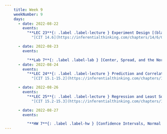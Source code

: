 ```yaml
---
    title: Week 9
    weekNumber: 9
    days:
      - date: 2022-08-22
        events:
          "**LEC 23**{: .label .label-lecture } Experiment Design [(blank)](http://datahub.ucsd.edu/user-redirect/git-sync?repo=https://github.com/dsc-courses/dsc10-2022-su&subPath=lectures/lec23/lec23-live.ipynb) [(complete)](http://datahub.ucsd.edu/user-redirect/git-sync?repo=https://github.com/dsc-courses/dsc10-2022-su&subPath=lectures/lec23/lec23.ipynb)":
            "[CIT 14.6](https://inferentialthinking.com/chapters/14/6/Choosing_a_Sample_Size.html)"

      - date: 2022-08-23
        events:

          "**Lab 7**{: .label .label-lab } [Center, Spread, and the Normal Distribution](http://datahub.ucsd.edu/user-redirect/git-sync?repo=https://github.com/dsc-courses/dsc10-2022-su&subPath=labs/lab7/lab7.ipynb)":
      - date: 2022-08-24
        events:
          "**LEC 24**{: .label .label-lecture } Prediction and Correlation [(blank)](http://datahub.ucsd.edu/user-redirect/git-sync?repo=https://github.com/dsc-courses/dsc10-2022-su&subPath=lectures/lec24/lec24-live.ipynb) [(complete)](http://datahub.ucsd.edu/user-redirect/git-sync?repo=https://github.com/dsc-courses/dsc10-2022-su&subPath=lectures/lec24/lec24.ipynb)":
            "[CIT 15.1-15.2](https://inferentialthinking.com/chapters/15/Prediction.html)"

      - date: 2022-08-26
        events:
          "**LEC 25**{: .label .label-lecture } Regression and Least Squares [(blank)](http://datahub.ucsd.edu/user-redirect/git-sync?repo=https://github.com/dsc-courses/dsc10-2022-su&subPath=lectures/lec25/lec25-live.ipynb)":
            "[CIT 15.2-15.3](https://inferentialthinking.com/chapters/15/2/Regression_Line.html)"

      - date: 2022-08-27
        events:

          "**HW 7**{: .label .label-hw } [Confidence Intervals, Normal Distributions, and the CLT](http://datahub.ucsd.edu/user-redirect/git-sync?repo=https://github.com/dsc-courses/dsc10-2022-su&subPath=homeworks/hw7/hw7.ipynb)":
---
```

